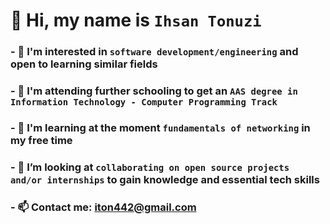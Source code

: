 # 👋 Hi, my name is **`Ihsan Tonuzi`**
### - 👀 I'm interested in **`software development/engineering`** and open to learning similar fields
### - 🌱 I'm attending further schooling to get an **`AAS degree in Information Technology - Computer Programming Track`**
### - 📖 I'm learning at the moment **`fundamentals of networking`** in my free time
### - 💞️ I’m looking at **`collaborating on open source projects and/or internships`** to gain knowledge and essential tech skills 
### - 📫 Contact me: **[iton442@gmail.com](mailto:iton442@gmail.com)**
 
  

<!---
iton0/iton0 is a ✨ special ✨ repository because its `README.md` (this file) appears on your GitHub profile.
You can click the Preview link to take a look at your changes.
--->
